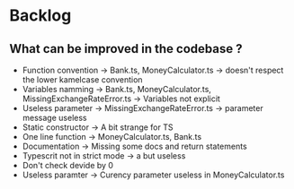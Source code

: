 # Backlog

## What can be improved in the codebase ?

- Function convention -> Bank.ts, MoneyCalculator.ts -> doesn't respect the lower kamelcase convention
- Variables namming -> Bank.ts, MoneyCalculator.ts, MissingExchangeRateError.ts -> Variables not explicit
- Useless parameter -> MissingExchangeRateError.ts -> parameter message useless
- Static constructor -> A bit strange for TS
- One line function -> MoneyCalculator.ts, Bank.ts
- Documentation -> Missing some docs and return statements
- Typescrit not in strict mode -> a but useless
- Don't check devide by 0
- Useless paramter -> Curency parameter useless in MoneyCalculator.ts